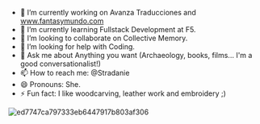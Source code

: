 - 🔭 I’m currently working on Avanza Traducciones and www.fantasymundo.com
- 🌱 I’m currently learning Fullstack Development at F5.
- 👯 I’m looking to collaborate on Collective Memory.
- 🤔 I’m looking for help with Coding.
- 💬 Ask me about Anything you want (Archaeology, books, films... I'm a good conversationalist!)
- 📫 How to reach me: @Stradanie
- 😄 Pronouns: She.
- ⚡ Fun fact: I like woodcarving, leather work and embroidery ;)

![ed7747ca797333eb6447917b803af306](https://user-images.githubusercontent.com/116891081/203617459-0920e5c1-f3aa-4d58-8bae-9d8f00a86038.gif)
